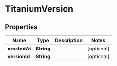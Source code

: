 

# TitaniumVersion


## Properties

| Name | Type | Description | Notes |
|------------ | ------------- | ------------- | -------------|
|**createdAt** | **String** |  |  [optional] |
|**versionId** | **String** |  |  [optional] |




